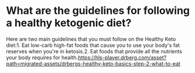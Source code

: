 # What are the guidelines for following a healthy ketogenic diet?

Here are two main guidelines that you must follow on the Healthy Keto diet:1. Eat low-carb high-fat foods that cause you to use your body's fat reserves when you're in ketosis.2. Eat foods that provide all the nutrients your body requires for health.https://hls-player.drberg.com/asset?path=migrated-assets/drbergs-healthy-keto-basics-step-2-what-to-eat
